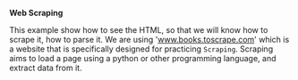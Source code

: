 **Web Scraping**

This example show how to see the HTML, so that we will know how to scrape it, how to parse it.
We are using 'www.books.toscrape.com' which is a website that is specifically designed for practicing `Scraping`.
Scraping aims to load a page using a python or other programming language, and extract data from it.